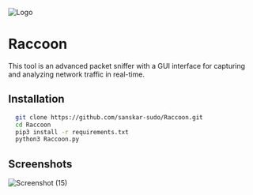 
![Logo](https://vignette.wikia.nocookie.net/animal-jam-clans-1/images/2/2e/Raccoon-0.png/revision/latest/scale-to-width-down/607?cb=20170317061609)


# Raccoon

This tool is an advanced packet sniffer with a GUI interface for capturing and analyzing network traffic in real-time.
## Installation



```bash
  git clone https://github.com/sanskar-sudo/Raccoon.git
  cd Raccoon
  pip3 install -r requirements.txt
  python3 Raccoon.py
```
## Screenshots

![Screenshot (15)](https://github.com/sanskar-sudo/Raccoon/assets/129141264/c67a9afb-fd56-4859-8a52-0be605947f85)
